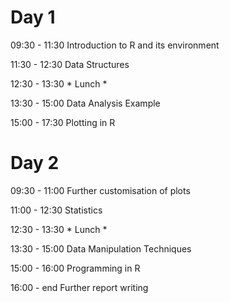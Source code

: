 # Day 1 	
09:30 - 11:30 	Introduction to R and its environment

11:30 - 12:30 	Data Structures

12:30 - 13:30 	* Lunch *

13:30 - 15:00 	Data Analysis Example

15:00 - 17:30 	Plotting in R
	
# Day 2 	

09:30 - 11:00 	Further customisation of plots

11:00 - 12:30 	Statistics

12:30 - 13:30 	* Lunch * 

13:30 - 15:00 	Data Manipulation Techniques

15:00 - 16:00 	Programming in R

16:00 - end 	Further report writing
